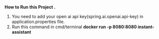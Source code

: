 **How to Run this Project .**

1. You need to add your open ai api key(spring.ai.openai.api-key) in application.properties file.
2. Run this command in cmd/terminal
**docker run -p 8080:8080 instant-assistant**

